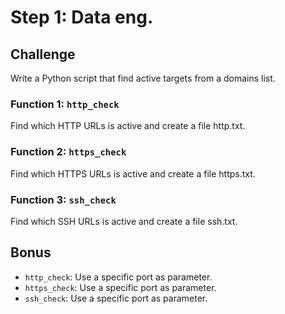 # Step 1: Data eng.


## Challenge

Write a Python script that find active targets from a domains list.

### Function 1: `http_check`

Find which HTTP URLs is active and create a file http.txt.

### Function 2: `https_check`

Find which HTTPS URLs is active and create a file https.txt.

### Function 3: `ssh_check`

Find which SSH URLs is active and create a file ssh.txt.

## Bonus

* `http_check`: Use a specific port as parameter.
* `https_check`: Use a specific port as parameter.
* `ssh_check`: Use a specific port as parameter.
